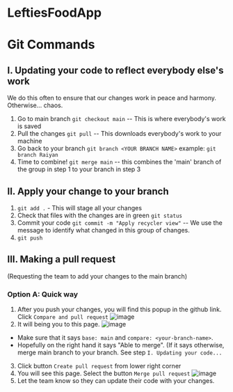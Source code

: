 # LeftiesFoodApp

# Git Commands

## I. Updating your code to reflect everybody else's work
We do this often to ensure that our changes work in peace and harmony.
Otherwise... chaos.

1. Go to main branch `git checkout main` -- This is where everybody's work is saved
2. Pull the changes `git pull` -- This downloads everybody's work to your machine
3. Go back to your branch `git branch <YOUR BRANCH NAME>` example: `git branch Raiyan`
4. Time to combine! `git merge main`  -- this combines the 'main' branch of the group in step 1 to your branch in step 3

## II. Apply your change to your branch
1. `git add .` - This will stage all your changes
2. Check that files with the changes are in green `git status`
3. Commit your code `git commit -m "Apply recycler view"` -- We use the message to identify what changed in this group of changes.
5. `git push`

## III. Making a pull request
(Requesting the team to add your changes to the main branch)
### Option A: Quick way
1. After you push your changes, you will find this popup in the github link. Click `Compare and pull request` 
![image](https://user-images.githubusercontent.com/35404436/225159941-010c5b80-7bda-48ee-a025-fa7aeedd9673.png)
2. It will being you to this page. 
![image](https://user-images.githubusercontent.com/35404436/225160835-74597a82-e16d-4ccc-9369-1b1535e0d1d5.png)
- Make sure that it says `base: main` and `compare: <your-branch-name>`.
- Hopefully on the right hand it says "Able to merge". (If it says otherwise, merge main branch to your branch. See step `I. Updating your code...`
3. Click button `Create pull request` from lower right corner
4. You will see this page. Select the button `Merge pull request`
![image](https://user-images.githubusercontent.com/35404436/225161255-4f654ecc-2efd-4eed-8acd-5fe1bf47f2dd.png)
5. Let the team know so they can update their code with your changes.

